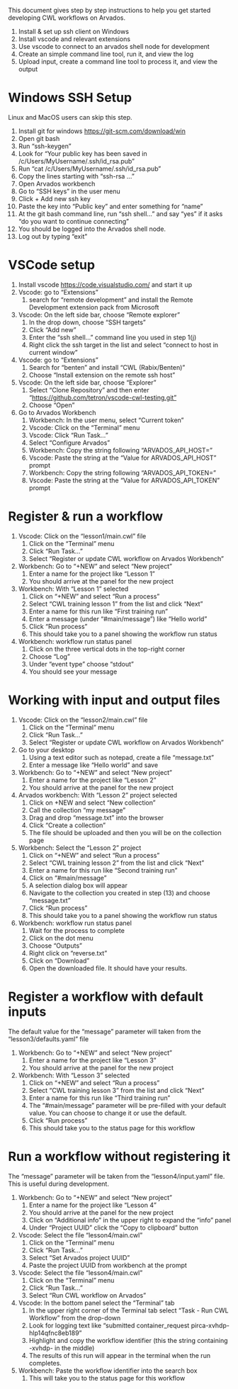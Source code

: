 This document gives step by step instructions to help you get started
developing CWL workflows on Arvados.

1. Install & set up ssh client on Windows
1. Install vscode and relevant extensions
1. Use vscode to connect to an arvados shell node for development
1. Create an simple command line tool, run it, and view the log
1. Upload input, create a command line tool to process it, and view the output

# Windows SSH Setup

Linux and MacOS users can skip this step.

1. Install git for windows https://git-scm.com/download/win
1. Open git bash
1. Run “ssh-keygen”
1. Look for “Your public key has been saved in /c/Users/MyUsername/.ssh/id_rsa.pub”
1. Run “cat /c/Users/MyUsername/.ssh/id_rsa.pub”
1. Copy the lines starting with “ssh-rsa …”
1. Open Arvados workbench
1. Go to “SSH keys” in the user menu
1. Click + Add new ssh key
1. Paste the key into “Public key” and enter something for “name”
1. At the git bash command line, run “ssh shell…” and say “yes” if it asks “do you want to continue connecting”
1. You should be logged into the Arvados shell node.
1. Log out by typing “exit”

# VSCode setup

1. Install vscode https://code.visualstudio.com/ and start it up
1. Vscode: go to “Extensions”
   1. search for “remote development” and install the Remote Development extension pack from Microsoft
1. Vscode: On the left side bar, choose “Remote explorer”
   1. In the drop down, choose “SSH targets”
   1. Click “Add new”
   1. Enter the “ssh shell…” command line you used in step 1(j)
   1. Right click the ssh target in the list and select “connect to host in current window”
1. Vscode: go to “Extensions”
   1. Search for “benten” and install “CWL (Rabix/Benten)”
   1. Choose “Install extension on the remote ssh host”
1. Vscode: On the left side bar, choose “Explorer”
   1. Select “Clone Repository” and then enter “https://github.com/tetron/vscode-cwl-testing.git”
   1. Choose “Open”
1. Go to Arvados Workbench
   1. Workbench: In the user menu, select “Current token”
   1. Vscode: Click on the “Terminal” menu
   1. Vscode: Click “Run Task…”
   1. Select “Configure Arvados”
   1. Workbench: Copy the string following “ARVADOS_API_HOST=”
   1. Vscode: Paste the string at the “Value for ARVADOS_API_HOST” prompt
   1. Workbench: Copy the string following “ARVADOS_API_TOKEN=”
   1. Vscode: Paste the string at the “Value for ARVADOS_API_TOKEN” prompt

# Register & run a workflow

1. Vscode: Click on the “lesson1/main.cwl” file
   1. Click on the “Terminal” menu
   1. Click “Run Task…”
   1. Select “Register or update CWL workflow on Arvados Workbench”
1. Workbench: Go to “+NEW” and select “New project”
   1. Enter a name for the project like “Lesson 1”
   1. You should arrive at the panel for the new project
1. Workbench: With “Lesson 1” selected
   1. Click on “+NEW” and select “Run a process”
   1. Select “CWL training lesson 1” from the list and click “Next”
   1. Enter a name for this run like “First training run”
   1. Enter a message (under “#main/message”) like “Hello world”
   1. Click “Run process”
   1. This should take you to a panel showing the workflow run status
1. Workbench: workflow run status panel
   1. Click on the three vertical dots in the top-right corner
   1. Choose “Log”
   1. Under “event type” choose “stdout”
   1. You should see your message

# Working with input and output files

1. Vscode: Click on the “lesson2/main.cwl” file
   1. Click on the “Terminal” menu
   1. Click “Run Task…”
   1. Select “Register or update CWL workflow on Arvados Workbench”
1. Go to your desktop
   1. Using a text editor such as notepad, create a file “message.txt”
   1. Enter a message like “Hello world” and save
1. Workbench: Go to “+NEW” and select “New project”
   1. Enter a name for the project like “Lesson 2”
   1. You should arrive at the panel for the new project
1. Arvados workbench: With “Lesson 2” project selected
   1. Click on +NEW and select “New collection”
   1. Call the collection “my message”
   1. Drag and drop “message.txt” into the browser
   1. Click “Create a collection”
   1. The file should be uploaded and then you will be on the collection page
1. Workbench: Select the “Lesson 2” project
   1. Click on “+NEW” and select “Run a process”
   1. Select “CWL training lesson 2” from the list and click “Next”
   1. Enter a name for this run like “Second training run”
   1. Click on “#main/message”
   1. A selection dialog box will appear
   1. Navigate to the collection you created in step (13) and choose “message.txt”
   1. Click “Run process”
   1. This should take you to a panel showing the workflow run status
1. Workbench: workflow run status panel
   1. Wait for the process to complete
   1. Click on the dot menu
   1. Choose “Outputs”
   1. Right click on “reverse.txt”
   1. Click on “Download”
   1. Open the downloaded file.  It should have your results.

# Register a workflow with default inputs

The default value for the “message” parameter will taken from the “lesson3/defaults.yaml” file

1. Workbench: Go to “+NEW” and select “New project”
   1. Enter a name for the project like “Lesson 3”
   1. You should arrive at the panel for the new project
1. Workbench: With “Lesson 3” selected
   1. Click on “+NEW” and select “Run a process”
   1. Select “CWL training lesson 3” from the list and click “Next”
   1. Enter a name for this run like “Third training run”
   1. The “#main/message” parameter will be pre-filled with your default value.  You can choose to change it or use the default.
   1. Click “Run process”
   1. This should take you to the status page for this workflow

# Run a workflow without registering it

The “message” parameter will be taken from the “lesson4/input.yaml” file.  This is useful during development.

1. Workbench: Go to “+NEW” and select “New project”
   1. Enter a name for the project like “Lesson 4”
   1. You should arrive at the panel for the new project
   1. Click on “Additional info” in the upper right to expand the “info” panel
   1. Under “Project UUID” click the “Copy to clipboard” button
1. Vscode: Select the file “lesson4/main.cwl”
   1. Click on the “Terminal” menu
   1. Click “Run Task…”
   1. Select “Set Arvados project UUID”
   1. Paste the project UUID from workbench at the prompt
1. Vscode: Select the file “lesson4/main.cwl”
   1. Click on the “Terminal” menu
   1. Click “Run Task…”
   1. Select “Run CWL workflow on Arvados”
1. Vscode: In the bottom panel select the “Terminal” tab
   1. In the upper right corner of the Terminal tab select “Task - Run CWL Workflow” from the drop-down
   1. Look for logging text like “submitted container_request pirca-xvhdp-hlp14qfnc8eb189”
   1. Highlight and copy the workflow identifier (this the string containing -xvhdp- in the middle)
   1. The results of this run will appear in the terminal when the run completes.
1. Workbench: Paste the workflow identifier into the search box
   1. This will take you to the status page for this workflow
